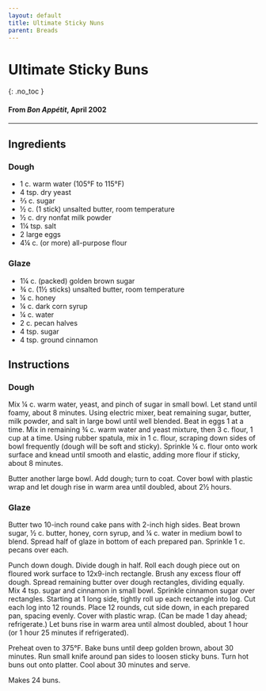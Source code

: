 ```yaml
---
layout: default
title: Ultimate Sticky Nuns
parent: Breads
---
```


# Ultimate Sticky Buns
{: .no_toc }
#### From <i>Bon Appétit</i>, April 2002
---

## Ingredients
### Dough
<ul>
	<li>1 c. warm water (105°F to 115°F)</li>
	<li>4 tsp. dry yeast</li>
	<li>⅔ c. sugar</li>
	<li>½ c. (1 stick) unsalted butter, room temperature</li>
	<li>½ c. dry nonfat milk powder</li>
	<li>1¼ tsp. salt</li>
	<li>2 large eggs</li>
	<li>4¼ c. (or more) all-purpose flour</li>
</ul>

### Glaze
<ul>
	<li>1¼ c. (packed) golden brown sugar</li>
	<li>¾ c. (1½ sticks) unsalted butter, room temperature</li>
	<li>¼ c. honey</li>
	<li>¼ c. dark corn syrup</li>
	<li>¼ c. water</li>
	<li>2 c. pecan halves</li>
	<li>4 tsp. sugar</li>
	<li>4 tsp. ground cinnamon</li>
</ul>

## Instructions
### Dough
Mix ¼ c. warm water, yeast, and pinch of sugar in small
bowl. Let stand until foamy, about 8 minutes. Using electric mixer, beat
remaining sugar, butter, milk powder, and salt in large bowl until well
blended. Beat in eggs 1 at a time. Mix in remaining ¾ c. warm water and yeast
mixture, then 3 c. flour, 1 cup at a time. Using rubber spatula, mix in 1 c. flour,
scraping down sides of bowl frequently (dough will be soft and sticky).
Sprinkle ¼ c. flour onto work surface and knead until smooth and elastic,
adding more flour if sticky, about 8 minutes. 

Butter another large bowl. Add dough; turn to coat. Cover
bowl with plastic wrap and let dough rise in warm area until doubled, about 2½
hours. 

### Glaze
Butter two 10-inch round cake pans with 2-inch high sides.
Beat brown sugar, ½ c. butter, honey, corn syrup, and ¼ c. water in medium bowl
to blend. Spread half of glaze in bottom of each prepared pan. Sprinkle 1 c. pecans
over each. 

Punch down dough. Divide dough in half. Roll each dough
piece out on floured work surface to 12x9-inch rectangle. Brush any excess
flour off dough. Spread remaining butter over dough rectangles, dividing
equally. Mix 4 tsp. sugar and cinnamon in small bowl. Sprinkle cinnamon sugar
over rectangles. Starting at 1 long side, tightly roll up each rectangle into
log. Cut each log into 12 rounds. Place 12 rounds, cut side down, in each
prepared pan, spacing evenly. Cover with plastic wrap. (Can be made 1 day
ahead; refrigerate.) Let buns rise in warm area until almost doubled, about 1
hour (or 1 hour 25 minutes if refrigerated). 

Preheat oven to 375°F. Bake buns until deep golden brown,
about 30 minutes. Run small knife around pan sides to loosen sticky buns. Turn
hot buns out onto platter. Cool about 30 minutes and serve. 

Makes 24 buns.